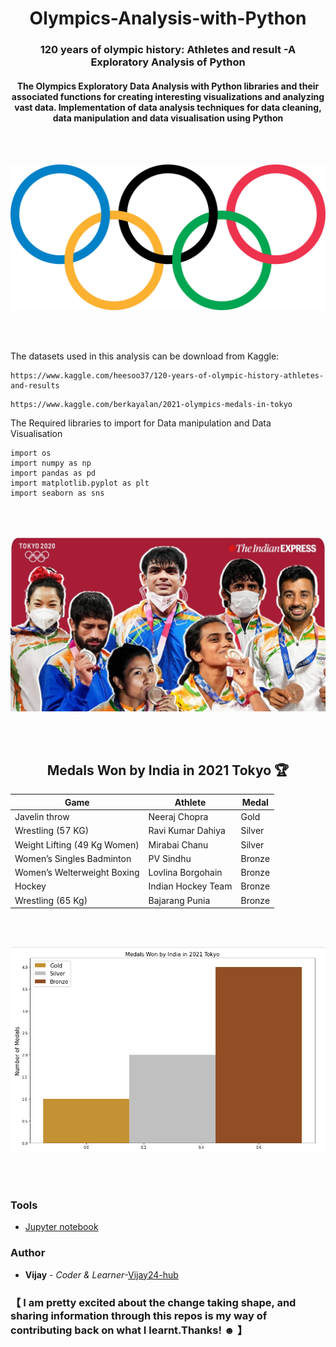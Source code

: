 <h1 align='center'> Olympics-Analysis-with-Python </h1>
<h3 align='center'> 120 years of olympic history: Athletes and result -A Exploratory Analysis of Python </h3>
<h4 align='center'> The Olympics Exploratory Data Analysis with Python libraries and their associated functions for creating interesting visualizations and analyzing vast data. Implementation of data analysis techniques for data cleaning, data manipulation and data visualisation using Python</h4>

<br>
<br>
<p align='center'>
<img src='https://raw.githubusercontent.com/Vijay24-hub/Olympics-Analysis-with-Python/master/img1.png'>
</p>
<br>
<br>

The datasets used in this analysis can be download from Kaggle:

```console
https://www.kaggle.com/heesoo37/120-years-of-olympic-history-athletes-and-results
```

```console
https://www.kaggle.com/berkayalan/2021-olympics-medals-in-tokyo
```

The Required libraries to import for Data manipulation and Data Visualisation
```console
import os
import numpy as np
import pandas as pd
import matplotlib.pyplot as plt
import seaborn as sns
```

<br>
<br>
<p align='center'>
<img src='https://raw.githubusercontent.com/Vijay24-hub/Olympics-Analysis-with-Python/master/img2.jpeg'>
</p>
<br>
<br>

<h2 align='center'> Medals Won by India in 2021 Tokyo 🏆 </h2>

| Game           | Athlete         | Medal  |   
|-----------------|--------------|-------|
|Javelin throw | Neeraj Chopra | Gold  |
|Wrestling (57 KG) | Ravi Kumar Dahiya | Silver |
|Weight Lifting (49 Kg Women) | Mirabai Chanu | Silver |
|Women’s Singles Badminton | PV Sindhu | Bronze |
|Women’s Welterweight Boxing | Lovlina Borgohain | Bronze |
|Hockey | 	Indian Hockey Team | Bronze |
|Wrestling (65 Kg) | Bajarang Punia | Bronze |


<br>
<br>
<p align='center'>
<img src='https://raw.githubusercontent.com/Vijay24-hub/Olympics-Analysis-with-Python/master/img3.png'>
</p>
<br>
<br>

### Tools
* [Jupyter notebook](https://jupyter.org//) 


### Author
* **Vijay** - *Coder & Learner*-[Vijay24-hub](https://github.com/Vijay24-hub)

### 【 I am pretty excited about the change taking shape, and sharing information through this repos is my way of contributing back on what I learnt.Thanks! ☻ 】

